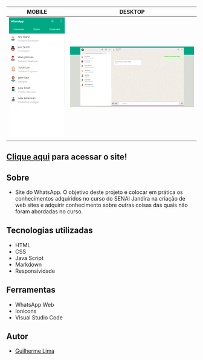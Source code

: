 |      MOBILE         |          DESKTOP       |
|:-------------------:|:-----------------------:
|![](./img/mobile.png)|![](./img/desktop.png)|
|                     |                        |

[Clique aqui](https://guilima005.github.io/projeto-whatsapp/) para acessar o site!
---
## Sobre 

- Site do WhatsApp. O objetivo deste projeto é colocar em prática os conhecimentos adquiridos no curso do SENAI Jandira na criação de web sites e adquirir conhecimento sobre outras coisas das quais não foram abordadas no curso.

## Tecnologias utilizadas 
- HTML
- CSS
- Java Script
- Markdown
- Responsividade

## Ferramentas
- WhatsApp Web
- Ionicons
- Visual Studio Code

## Autor
- [Guilherme Lima](https://github.com/GuiLima005)

